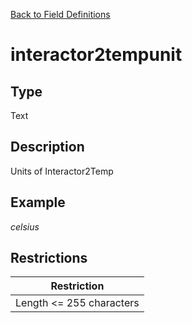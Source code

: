 [Back to Field Definitions](../../field_definition_overview)
# interactor2tempunit

## Type
Text

## Description


Units of Interactor2Temp
## Example
*celsius*

## Restrictions
| Restriction |
| :---------: |
| Length <= 255 characters |

